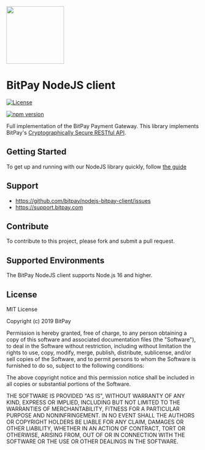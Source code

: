 <img src="https://bitpay.com/_nuxt/img/bitpay-logo-blue.1c0494b.svg" width="150">

# BitPay NodeJS client
[![License](https://img.shields.io/github/license/bitpay/nodejs-bitpay-client.svg?style=for-the-badge&logo=github)](https://raw.githubusercontent.com/bitpay/nodejs-bitpay-client/master/LICENSE)

[![npm version](https://img.shields.io/npm/v/bitpay-sdk)](https://www.npmjs.com/package/bitpay-sdk)

Full implementation of the BitPay Payment Gateway. This library implements BitPay's [Cryptographically Secure RESTful API](https://bitpay.com/api).

## Getting Started

To get up and running with our NodeJS library quickly, follow [the guide](https://bitpay.readme.io/reference/node-full-sdk-getting-started)

## Support

* https://github.com/bitpay/nodejs-bitpay-client/issues
* https://support.bitpay.com

## Contribute

To contribute to this project, please fork and submit a pull request.

## Supported Environments

The BitPay NodeJS client supports Node.js 16 and higher.

## License

MIT License

Copyright (c) 2019 BitPay

Permission is hereby granted, free of charge, to any person obtaining a copy
of this software and associated documentation files (the "Software"), to deal
in the Software without restriction, including without limitation the rights
to use, copy, modify, merge, publish, distribute, sublicense, and/or sell
copies of the Software, and to permit persons to whom the Software is
furnished to do so, subject to the following conditions:

The above copyright notice and this permission notice shall be included in all
copies or substantial portions of the Software.

THE SOFTWARE IS PROVIDED "AS IS", WITHOUT WARRANTY OF ANY KIND, EXPRESS OR
IMPLIED, INCLUDING BUT NOT LIMITED TO THE WARRANTIES OF MERCHANTABILITY,
FITNESS FOR A PARTICULAR PURPOSE AND NONINFRINGEMENT. IN NO EVENT SHALL THE
AUTHORS OR COPYRIGHT HOLDERS BE LIABLE FOR ANY CLAIM, DAMAGES OR OTHER
LIABILITY, WHETHER IN AN ACTION OF CONTRACT, TORT OR OTHERWISE, ARISING FROM,
OUT OF OR IN CONNECTION WITH THE SOFTWARE OR THE USE OR OTHER DEALINGS IN THE
SOFTWARE.
